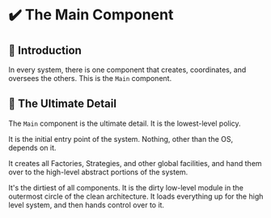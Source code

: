 # :heavy_check_mark: The Main Component

## :round_pushpin: Introduction
In every system, there is one component that creates, coordinates, and oversees the others. This is the `Main` component.

## :round_pushpin: The Ultimate Detail
The `Main` component is the ultimate detail. It is the lowest-level policy.

It is the initial entry point of the system. Nothing, other than the OS, depends on it.

It creates all Factories, Strategies, and other global facilities, and hand them over to the high-level abstract portions of the system.

It's the dirtiest of all components. It is the dirty low-level module in the outermost circle of the clean architecture. It loads everything up for the high level system, and then hands control over to it.

